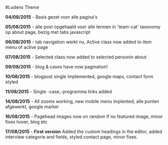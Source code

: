 #Ludens Theme

**04/08/2015** - Basis gezet voor alle pagina's

**05/08/2015** - alle post opgehaald voor alle termen in 'team-cat' taxonomy op about page, bezig met tabs javascript  

**06/08/2015** - tab navigation werkt nu, Active class now added to item menu of active page

**07/08/2015** - Selected class now added to selected personin about

**09/08/2015** - blog & cases have now pagination!

**10/08/2015** - blogpost single implemented, google maps, contact form styled

**11/08/2015** - Single -case,-programma links added

**14/08/2015** - All zooms working, new mobile menu implented, alle punten afgewerkt, google marker

**16/08/2015** - Pagehead images now on random if no featured image, minor fixes hover, blog etc

**17/08/2015** - **First version** Added the custom headings in the editor, added interview categorie and fields, styled contact page, minor fixes.
